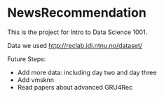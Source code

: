 # NewsRecommendation

This is the project for Intro to Data Science 1001.

Data we used  http://reclab.idi.ntnu.no/dataset/



Future Steps:

+ Add more data: including day two and day three
+ Add vmsknn
+ Read papers about advanced GRU4Rec